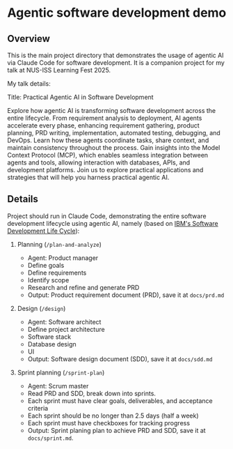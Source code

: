 # Agentic software development demo

## Overview

This is the main project directory that demonstrates the usage of agentic AI via Claude Code for software development. It is a companion project for my talk at NUS-ISS Learning Fest 2025.

My talk details:

Title: Practical Agentic AI in Software Development

Explore how agentic AI is transforming software development across the entire lifecycle. From requirement analysis to deployment, AI agents accelerate every phase, enhancing requirement gathering, product planning, PRD writing, implementation, automated testing, debugging, and DevOps. Learn how these agents coordinate tasks, share context, and maintain consistency throughout the process. Gain insights into the Model Context Protocol (MCP), which enables seamless integration between agents and tools, allowing interaction with databases, APIs, and development platforms. Join us to explore practical applications and strategies that will help you harness practical agentic AI.


## Details

Project should run in Claude Code, demonstrating the entire software development lifecycle using agentic AI, namely (based on [IBM's Software Development Life Cycle](https://www.ibm.com/think/topics/sdlc)):

1. Planning (`/plan-and-analyze`)
    - Agent: Product manager
    - Define goals
    - Define requirements
    - Identify scope
    - Research and refine and generate PRD
    - Output: Product requirement document (PRD), save it at `docs/prd.md`

2. Design (`/design`)
    - Agent: Software architect
    - Define project architecture
    - Software stack
    - Database design
    - UI
    - Output: Software design document (SDD), save it at `docs/sdd.md`

3. Sprint planning (`/sprint-plan`)
    - Agent: Scrum master
    - Read PRD and SDD, break down into sprints.
    - Each sprint must have clear goals, deliverables, and acceptance criteria
    - Each sprint should be no longer than 2.5 days (half a week)
    - Each sprint must have checkboxes for tracking progress
    - Output: Sprint planing plan to achieve PRD and SDD, save it at `docs/sprint.md`.
